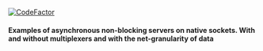 [![CodeFactor](https://www.codefactor.io/repository/github/ssbug696/net_examples/badge/master)](https://www.codefactor.io/repository/github/ssbug696/net_examples/overview/master)

#### Examples of asynchronous non-blocking servers on native sockets. With and without multiplexers and with the net-granularity of data
